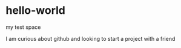# hello-world
my test space

I am curious about github and looking to start a project with a friend
